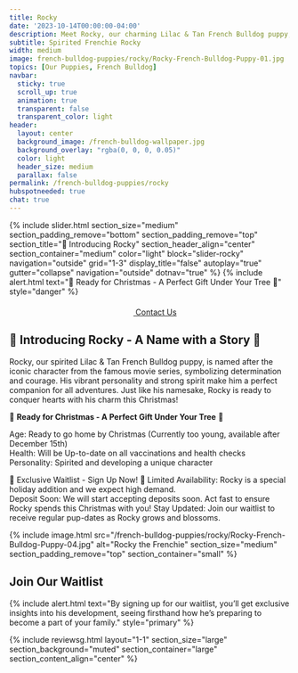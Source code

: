 ```yaml
---
title: Rocky
date: '2023-10-14T00:00:00-04:00'
description: Meet Rocky, our charming Lilac & Tan French Bulldog puppy, a perfect addition this Christmas.
subtitle: Spirited Frenchie Rocky
width: medium
image: french-bulldog-puppies/rocky/Rocky-French-Bulldog-Puppy-01.jpg
topics: [Our Puppies, French Bulldog]
navbar:
  sticky: true
  scroll_up: true
  animation: true
  transparent: false
  transparent_color: light
header:
  layout: center
  background_image: /french-bulldog-wallpaper.jpg
  background_overlay: "rgba(0, 0, 0, 0.05)"
  color: light
  header_size: medium
  parallax: false
permalink: /french-bulldog-puppies/rocky
hubspotneeded: true
chat: true
---
```


{% include slider.html 
  section_size="medium"
  section_padding_remove="bottom"
  section_padding_remove="top"
  section_title="🐾 Introducing Rocky" 
  section_header_align="center"
  section_container="medium"
  color="light"
  block="slider-rocky" 
  navigation="outside"
  grid="1-3"
  display_title="false"
  autoplay="true"
  gutter="collapse"
  navigation="outside"
  dotnav="true"
%}
{% include alert.html text="🎄 Ready for Christmas - A Perfect Gift Under Your Tree 🎄" style="danger" %}

<center><a class="uk-button uk-button-danger uk-border-pill uk-button-xlarge my-border-rounded" href="tel:212-739-0182">
    <span data-uk-icon="phone" class="uk-icon">
        <svg width="20" height="20" viewBox="0 0 20 20" xmlns="http://www.w3.org/2000/svg"></svg>
    </span>
    Contact Us
</a>
</center>

## 🐾 Introducing Rocky - A Name with a Story 🐾
Rocky, our spirited Lilac & Tan French Bulldog puppy, is named after the iconic character from the famous movie series, symbolizing determination and courage. His vibrant personality and strong spirit make him a perfect companion for all adventures. Just like his namesake, Rocky is ready to conquer hearts with his charm this Christmas!

🎄 **Ready for Christmas - A Perfect Gift Under Your Tree** 🎄 

Age: Ready to go home by Christmas (Currently too young, available after December 15th)  
Health: Will be Up-to-date on all vaccinations and health checks  
Personality: Spirited and developing a unique character

📣 Exclusive Waitlist - Sign Up Now! 📣
Limited Availability: Rocky is a special holiday addition and we expect high demand.  
Deposit Soon: We will start accepting deposits soon. Act fast to ensure Rocky spends this Christmas with you!
Stay Updated: Join our waitlist to receive regular pup-dates as Rocky grows and blossoms.

{% include image.html
src="/french-bulldog-puppies/rocky/Rocky-French-Bulldog-Puppy-04.jpg"
alt="Rocky the Frenchie"
section_size="medium"
section_padding_remove="top"
section_container="small"
%}
## Join Our Waitlist
{% include alert.html text="By signing up for our waitlist, you’ll get exclusive insights into his development, seeing firsthand how he’s preparing to become a part of your family." style="primary" %}
<script charset="utf-8" type="text/javascript" src="//js.hsforms.net/forms/shell.js"></script>
<script>
  hbspt.forms.create({
	region: "na1",
	portalId: "5322352",
	formId: "e974b071-5f49-4a35-a671-ec03d8f360e4"
});
</script>

{% include reviewsg.html
layout="1-1"
section_size="large"
section_background="muted"
section_container="large"
section_content_align="center"
%}
